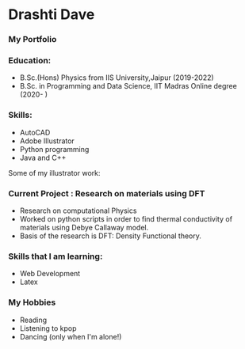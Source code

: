 # Drashti Dave
### My Portfolio

### Education:
- B.Sc.(Hons) Physics from IIS University,Jaipur (2019-2022)
- B.Sc. in Programming and Data Science, IIT Madras Online degree (2020- )

### Skills:
- AutoCAD
- Adobe Illustrator
- Python programming
- Java and C++

Some of my illustrator work:


### Current Project : Research on materials using DFT
- Research on computational Physics
- Worked on python scripts in order to find thermal conductivity of materials using Debye Callaway model.
- Basis of the research is DFT: Density Functional theory.

### Skills that I am learning:
- Web Development
- Latex

### My Hobbies 
- Reading
- Listening to kpop
- Dancing (only when I'm alone!)
